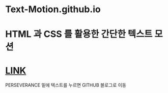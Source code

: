 # Text-Motion.github.io
# HTML 과 CSS 를 활용한 간단한 텍스트 모션
# [LINK](https://lgnlogan.github.io/Text-Motion.github.io/)  
PERSEVERANCE 밑에 텍스트를 누르면 GITHUB 블로그로 이동
